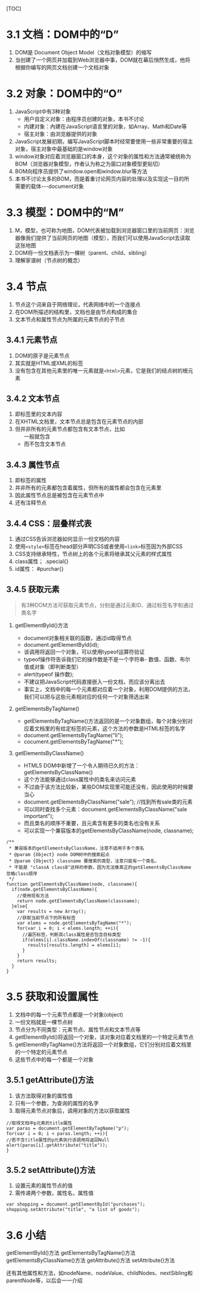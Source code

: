 [TOC]

# 3.1 文档：DOM中的“D”

1. DOM是 Document Object Model（文档对象模型）的缩写
2. 当创建了一个网页并加载到Web浏览器中事，DOM就在幕后悄然生成，他将根据你编写的网页文档创建一个文档对象

# 3.2 对象：DOM中的“O”

1. JavaScript中有3种对象
    -   用户自定义对象：由程序员创建的对象，本书不讨论
    - 内建对象：內建在JavaScript语言里的对象，如Array、Math和Date等
    - 宿主对象：由浏览器提供的对象
2. JavaScript发展初期，编写JavaScript脚本时经常要使用一些非常重要的宿主对象，宿主对象中最基础的是window对象
3. window对象对应着浏览器窗口的本身，这个对象的属性和方法通常被统称为BOM（浏览器对象模型，作者认为称之为窗口对象模型更贴切）
4. BOM向程序员提供了window.open和window.blur等方法
5. 本书不讨论太多的BOM，而是着重讨论网页内容的处理以及实现这一目的所需要的载体---document对象

# 3.3 模型：DOM中的“M”

1. M，模型，也可称为地图，DOM代表被加载到浏览器窗口里的当前网页：浏览器像我们提供了当前网页的地图（模型），而我们可以使用JavaScript去读取这张地图
2. DOM将一份文档表示为一棵树（parent、child、sibling）
3. 理解家谱树（节点树的概念）

# 3.4 节点

1. 节点这个词来自于网络理论，代表网络中的一个连接点
2. 在DOM所描述的结构里，文档也是由节点构成的集合
3. 文本节点和属性节点为所属的元素节点的子节点

## 3.4.1 元素节点

1. DOM的原子是元素节点
2. 其实就是HTML或XML的标签
3. 没有包含在其他元素里的唯一元素就是`<html>`元素，它是我们的结点树的根元素

## 3.4.2 文本节点

1. 即标签里的文本内容
2. 在XHTML文档里，文本节点总是包含在元素节点的内部
3. 但并非所有的元素节点都包含有文本节点，比如<ul>一般就包含<li>而不包含文本节点

## 3.4.3 属性节点

1. 即标签的属性
2. 并非所有的元素都包含着属性，但所有的属性都会包含在元素里
3. 因此属性节点总是被包含在元素节点中
4. 还有注释节点

## 3.4.4 CSS：层叠样式表

1. 通过CSS告诉浏览器如何显示一份文档的内容
2. 使用`<style>`标签在head部分声明CSS或者使用`<link>`标签因为外部CSS
3. CSS支持继承特性，节点树上的各个元素将继承其父元素的样式属性
4. class属性； .special{}
5. id属性： #purchar{}

## 3.4.5 获取元素

> 有3种DOM方法可获取元素节点，分别是通过元素ID、通过标签名字和通过类名字

1. getElementById()方法
    - document对象相关联的函数，通过id取得节点
    - document.getElementById(id);
    - 该调用将返回一个对象，可以使用typeof运算符验证
    - typeof操作符告诉我们它的操作数是不是一个字符串- 数值、函数、布尔值或对象（即判断类型）
    - alert(typeof 操作数);
    - 不建议把JavaScript代码直接嵌入一份文档，而应该分离出去
    - 事实上，文档中的每一个元素都对应着一个对象，利用DOM提供的方法，我们可以把与这些元素相对应的任何一个对象筛选出来

2. getElementsByTagName()

    - getElementsByTagName()方法返回的是一个对象数组，每个对象分别对应着文档里的有给定标签的元素，这个方法的参数是HTML标签的名字
    - document.getElementsByTagName("li");
    - cocument.getElementsByTagName("*");

3. getElementsByClassName()

    - HTML5 DOM中新增了一个令人期待已久的方法：getElementsByClassName()
    - 这个方法能够通过class属性中的类名来访问元素
    - 不过由于该方法比较新，某些DOM实现里可能还没有，因此使用的时候要当心
    - document.getElementsByClassName("sale"); //找到所有sale类的元素
    - 可以同时查找多个元素：document.getElementsByClassName("sale important");
    - 而且类名的顺序不重要，且元素含有更多的类名也没有关系
    - 可以实现一个兼容版本的getElementsByClassName(node, classname);

```
/**
 * 兼容版本的getElementsByClassName，注意不适用于多个类名
 * @param {Object} node DOM树中的搜索起点
 * @param {Object} classname 要搜索的类型，注意只能有一个类名，
 * 不能是 "classA classB"这样的参数，因为无法像真正的getElementsByClassName忽略class顺序
 */
function getElementsByClassName(node, classname){
  if(node.getElementsByClassName){
    //使用现有方法
    return node.getElementsByClassName(classname);
  }else{
    var results = new Array();
    //获取当前节点下的所有标签
    var elems = node.getElementsByTagName("*");
    for(var i = 0; i < elems.length; ++i){
      //遍历标签，判断其class属性是否包含目标类型
      if(elems[i].className.indexOf(classname) != -1){
        results[results.length] = elems[i];
      }
    }
    return results;
  }
}
```
# 3.5 获取和设置属性

1. 文档中的每一个元素节点都是一个对象(object)
2. 一份文档就是一棵节点树
3. 节点分为不同类型：元素节点、属性节点和文本节点等
4. getElementById()将返回一个对象，该对象对应着文档里的一个特定元素节点
5. getElementByTagName()方法将返回一个对象数组，它们分别对应着文档里的一个特定的元素节点
6. 这些节点中的每一个都是一个对象

## 3.5.1 getAttribute()方法

1. 该方法取得对象的属性值
2. 只有一个参数，为查询的属性的名字
3. 取得元素节点对象后，调用对象的方法以获取属性
```
//取得文档中p元素的title属性
var paras = document.getElementByTagName("p");
for(var i = 0; i < paras.length; ++i){
//若不含title属性的p元素执行该调用将返回Null
alert(paras[i].getAttribute("title"));
}
```

## 3.5.2 setAttribute()方法

1. 设置元素的属性节点的值
2. 需传递两个参数，属性名，属性值
```
var shopping = document.getElementById("purchases");
shopping.setAttribute("title", "a list of goods");
```

# 3.6 小结

getElementById()方法
getElementsByTagName()方法
getElementsByClassName()方法
getAttribute()方法
setAttribute()方法

还有其他属性和方法，如nodeName、nodeValue、childNodes、nextSibling和parentNode等，以后会一一介绍